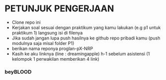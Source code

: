 # PETUNJUK PENGERJAAN

- Clone repo ini
- Kerjakan soal sesuai dengan praktikum yang kamu lakukan (e.g p1 untuk praktikum 1) langsung isi di filenya
- Jika sudah jangan lupa push hasilnya ke github repo pribadi kamu (push modulnya saja misal folder P1)
- berikan nama reponya proglan-pX-NRP
- Kasih ke aku linknya (line : dreamingapple) h-1 sebelum asistensi (1 kelompok 1 perwakilan memberikan 4 link)

### beyBLOOD
